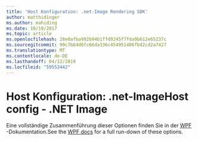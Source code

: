 ```yaml
---
title: 'Host Konfiguration: .net-Image Rendering SDK'
author: matthidinger
ms.author: mahiding
ms.date: 10/19/2017
ms.topic: article
ms.openlocfilehash: 28e0afba992b94b1ffd9245f7fda9b612e65237c
ms.sourcegitcommit: 99c7b64d6fc66da336c454951406fb42cd2a7427
ms.translationtype: MT
ms.contentlocale: de-DE
ms.lasthandoff: 04/12/2019
ms.locfileid: "59553442"
---
```

# <a name="host-config---net-image"></a><span data-ttu-id="5f1c4-102">Host Konfiguration: .net-Image</span><span class="sxs-lookup"><span data-stu-id="5f1c4-102">Host config - .NET Image</span></span>

<span data-ttu-id="5f1c4-103">Eine vollständige Zusammenführung dieser Optionen finden Sie in der [WPF](../net-wpf/getting-started.md) -Dokumentation.</span><span class="sxs-lookup"><span data-stu-id="5f1c4-103">See the [WPF docs](../net-wpf/getting-started.md) for a full run-down of these options.</span></span>